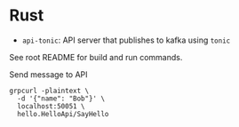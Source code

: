 # Rust

* `api-tonic`: API server that publishes to kafka using `tonic`

See root README for build and run commands.

Send message to API

```
grpcurl -plaintext \
  -d '{"name": "Bob"}' \
  localhost:50051 \
  hello.HelloApi/SayHello
```